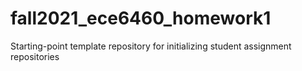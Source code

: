 # fall2021_ece6460_homework1
Starting-point template repository for initializing student assignment repositories
